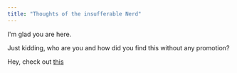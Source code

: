 ```yaml
---
title: "Thoughts of the insufferable Nerd"
---
```


I'm glad you are here.

Just kidding, who are you and how did you find this without any promotion?

Hey, check out [this](./post.md)
